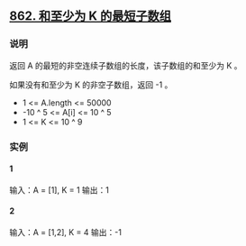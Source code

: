 ## [862. 和至少为 K 的最短子数组](https://leetcode-cn.com/problems/shortest-subarray-with-sum-at-least-k/)

### 说明
返回 A 的最短的非空连续子数组的长度，该子数组的和至少为 K 。

如果没有和至少为 K 的非空子数组，返回 -1 。

* 1 <= A.length <= 50000
* -10 ^ 5 <= A[i] <= 10 ^ 5
* 1 <= K <= 10 ^ 9

### 实例
#### 1
输入：A = [1], K = 1
输出：1

#### 2
输入：A = [1,2], K = 4
输出：-1
